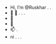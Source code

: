 - Hi, I’m @Ruskhar . . 
- 👀 👀 . . .
- 🌱 
- 💞️ 
- 📫 .
- ni . . .

<!---
Ruskhar/Ruskhar is a ✨ special ✨ repository because its `README.md` (this file) appears on your GitHub profile.
You can click the Preview link to take a look at your changes.
--->
